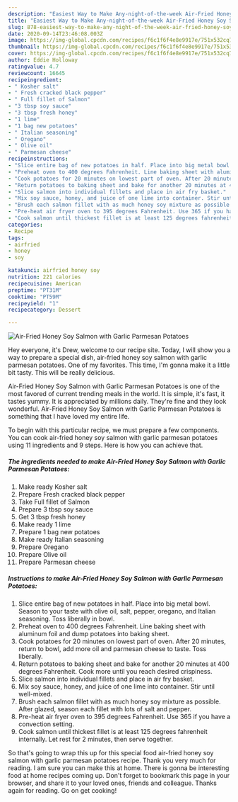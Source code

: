 ```yaml
---
description: "Easiest Way to Make Any-night-of-the-week Air-Fried Honey Soy Salmon with Garlic Parmesan Potatoes"
title: "Easiest Way to Make Any-night-of-the-week Air-Fried Honey Soy Salmon with Garlic Parmesan Potatoes"
slug: 878-easiest-way-to-make-any-night-of-the-week-air-fried-honey-soy-salmon-with-garlic-parmesan-potatoes
date: 2020-09-14T23:46:08.003Z
image: https://img-global.cpcdn.com/recipes/f6c1f6f4e8e9917e/751x532cq70/air-fried-honey-soy-salmon-with-garlic-parmesan-potatoes-recipe-main-photo.jpg
thumbnail: https://img-global.cpcdn.com/recipes/f6c1f6f4e8e9917e/751x532cq70/air-fried-honey-soy-salmon-with-garlic-parmesan-potatoes-recipe-main-photo.jpg
cover: https://img-global.cpcdn.com/recipes/f6c1f6f4e8e9917e/751x532cq70/air-fried-honey-soy-salmon-with-garlic-parmesan-potatoes-recipe-main-photo.jpg
author: Eddie Holloway
ratingvalue: 4.7
reviewcount: 16645
recipeingredient:
- " Kosher salt"
- " Fresh cracked black pepper"
- " Full fillet of Salmon"
- "3 tbsp soy sauce"
- "3 tbsp fresh honey"
- "1 lime"
- "1 bag new potatoes"
- " Italian seasoning"
- " Oregano"
- " Olive oil"
- " Parmesan cheese"
recipeinstructions:
- "Slice entire bag of new potatoes in half. Place into big metal bowl. Season to your taste with olive oil, salt, pepper, oregano, and Italian seasoning. Toss liberally in bowl."
- "Preheat oven to 400 degrees Fahrenheit. Line baking sheet with aluminum foil and dump potatoes into baking sheet."
- "Cook potatoes for 20 minutes on lowest part of oven. After 20 minutes, return to bowl, add more oil and parmesan cheese to taste. Toss liberally."
- "Return potatoes to baking sheet and bake for another 20 minutes at 400 degrees Fahrenheit. Cook more until you reach desired crispiness."
- "Slice salmon into individual fillets and place in air fry basket."
- "Mix soy sauce, honey, and juice of one lime into container. Stir until well-mixed."
- "Brush each salmon fillet with as much honey soy mixture as possible. After glazed, season each fillet with lots of salt and pepper."
- "Pre-heat air fryer oven to 395 degrees Fahrenheit. Use 365 if you have a convection setting."
- "Cook salmon until thickest fillet is at least 125 degrees fahrenheit internally. Let rest for 2 minutes, then serve together."
categories:
- Recipe
tags:
- airfried
- honey
- soy

katakunci: airfried honey soy 
nutrition: 221 calories
recipecuisine: American
preptime: "PT31M"
cooktime: "PT59M"
recipeyield: "1"
recipecategory: Dessert

---
```



![Air-Fried Honey Soy Salmon with Garlic Parmesan Potatoes](https://img-global.cpcdn.com/recipes/f6c1f6f4e8e9917e/751x532cq70/air-fried-honey-soy-salmon-with-garlic-parmesan-potatoes-recipe-main-photo.jpg)

Hey everyone, it's Drew, welcome to our recipe site. Today, I will show you a way to prepare a special dish, air-fried honey soy salmon with garlic parmesan potatoes. One of my favorites. This time, I'm gonna make it a little bit tasty. This will be really delicious.



Air-Fried Honey Soy Salmon with Garlic Parmesan Potatoes is one of the most favored of current trending meals in the world. It is simple, it's fast, it tastes yummy. It is appreciated by millions daily. They're fine and they look wonderful. Air-Fried Honey Soy Salmon with Garlic Parmesan Potatoes is something that I have loved my entire life.


To begin with this particular recipe, we must prepare a few components. You can cook air-fried honey soy salmon with garlic parmesan potatoes using 11 ingredients and 9 steps. Here is how you can achieve that.

<!--inarticleads1-->

##### The ingredients needed to make Air-Fried Honey Soy Salmon with Garlic Parmesan Potatoes:

1. Make ready  Kosher salt
1. Prepare  Fresh cracked black pepper
1. Take  Full fillet of Salmon
1. Prepare 3 tbsp soy sauce
1. Get 3 tbsp fresh honey
1. Make ready 1 lime
1. Prepare 1 bag new potatoes
1. Make ready  Italian seasoning
1. Prepare  Oregano
1. Prepare  Olive oil
1. Prepare  Parmesan cheese




<!--inarticleads2-->

##### Instructions to make Air-Fried Honey Soy Salmon with Garlic Parmesan Potatoes:

1. Slice entire bag of new potatoes in half. Place into big metal bowl. Season to your taste with olive oil, salt, pepper, oregano, and Italian seasoning. Toss liberally in bowl.
1. Preheat oven to 400 degrees Fahrenheit. Line baking sheet with aluminum foil and dump potatoes into baking sheet.
1. Cook potatoes for 20 minutes on lowest part of oven. After 20 minutes, return to bowl, add more oil and parmesan cheese to taste. Toss liberally.
1. Return potatoes to baking sheet and bake for another 20 minutes at 400 degrees Fahrenheit. Cook more until you reach desired crispiness.
1. Slice salmon into individual fillets and place in air fry basket.
1. Mix soy sauce, honey, and juice of one lime into container. Stir until well-mixed.
1. Brush each salmon fillet with as much honey soy mixture as possible. After glazed, season each fillet with lots of salt and pepper.
1. Pre-heat air fryer oven to 395 degrees Fahrenheit. Use 365 if you have a convection setting.
1. Cook salmon until thickest fillet is at least 125 degrees fahrenheit internally. Let rest for 2 minutes, then serve together.




So that's going to wrap this up for this special food air-fried honey soy salmon with garlic parmesan potatoes recipe. Thank you very much for reading. I am sure you can make this at home. There is gonna be interesting food at home recipes coming up. Don't forget to bookmark this page in your browser, and share it to your loved ones, friends and colleague. Thanks again for reading. Go on get cooking!
